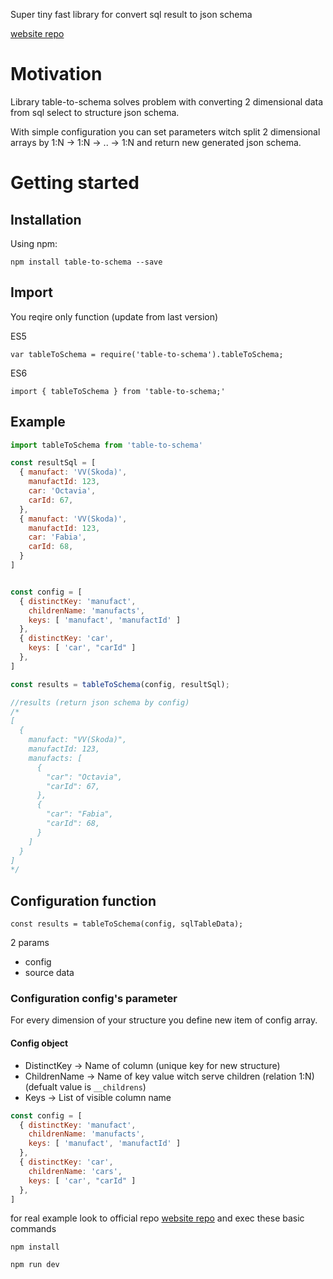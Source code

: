 

Super tiny fast library for convert sql result to json schema

[website repo](https://github.com/Svehla/table-to-schema)

# Motivation

Library table-to-schema solves problem with converting 2 dimensional data from sql select
to structure json schema.

With simple configuration you can set parameters witch split 2 dimensional arrays
by 1:N → 1:N → .. → 1:N and return new generated json schema.



# Getting started

## Installation

Using npm:

`npm install table-to-schema --save`


## Import
You reqire only function (update from last version)

ES5

`var tableToSchema = require('table-to-schema').tableToSchema;`

ES6

`import { tableToSchema } from 'table-to-schema;'`


## Example
```js
import tableToSchema from 'table-to-schema'

const resultSql = [
  { manufact: 'VV(Skoda)',
    manufactId: 123,
    car: 'Octavia',
    carId: 67,
  },
  { manufact: 'VV(Skoda)',
    manufactId: 123,
    car: 'Fabia',
    carId: 68,
  }
]


const config = [
  { distinctKey: 'manufact',     
    childrenName: 'manufacts',
    keys: [ 'manufact', 'manufactId' ]
  },
  { distinctKey: 'car',
    keys: [ 'car', "carId" ]
  },
]

const results = tableToSchema(config, resultSql);

//results (return json schema by config)
/*
[
  {
    manufact: "VV(Skoda)",
    manufactId: 123,
    manufacts: [
      {
        "car": "Octavia",
        "carId": 67,
      },
      {
        "car": "Fabia",
        "carId": 68,
      }
    ]
  }
]
*/

```



## Configuration function
`const results = tableToSchema(config, sqlTableData);`

2 params
* config
* source data



### Configuration config's parameter
For every dimension of your structure you define new item of config array.

#### Config object
* DistinctKey → Name of column (unique key for new structure)
* ChildrenName → Name of key value witch serve children (relation 1:N) (defualt value is `__childrens`)
* Keys → List of visible column name


```js
const config = [
  { distinctKey: 'manufact',
    childrenName: 'manufacts',
    keys: [ 'manufact', 'manufactId' ]
  },
  { distinctKey: 'car',
    childrenName: 'cars',
    keys: [ 'car', "carId" ]
  },
]
 ```


 for real example look to official repo [website repo](https://github.com/Svehla/table-to-schema)
 and exec these basic commands

 `npm install`

 `npm run dev`
